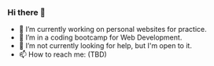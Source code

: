 ### Hi there 👋

- 🔭 I’m currently working on personal websites for practice.
- 🌱 I’m in a coding bootcamp for Web Development.
- 🤔 I’m not currently looking for help, but I'm open to it.
- 📫 How to reach me: (TBD) 

<!--
**faeNonsense/faeNonsense** is a ✨ _special_ ✨ repository because its `README.md` (this file) appears on your GitHub profile.-->


